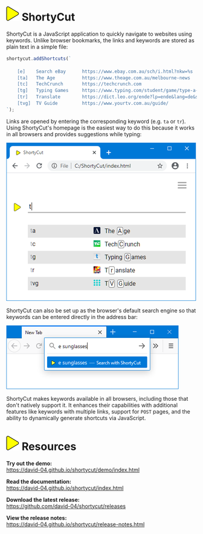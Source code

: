 # ![](src/docs/img/arrow.svg) ShortyCut

ShortyCut is a JavaScript application to quickly navigate to websites using keywords.
Unlike browser bookmarks, the links and keywords are stored as plain text in a simple file:

```javascript
shortycut.addShortcuts(`

    [e]    Search eBay      https://www.ebay.com.au/sch/i.html?nkw=%s
    [ta]   The Age          https://www.theage.com.au/melbourne-news
    [tc]   TechCrunch       https://techcrunch.com
    [tg]   Typing Games     https://www.typing.com/student/game/type-a-balloon
    [tr]   Translate        https://dict.leo.org/ende?lp=ende&lang=de&search=%s
    [tvg]  TV Guide         https://www.yourtv.com.au/guide/
`);
```

Links are opened by entering the corresponding keyword (e.g. `ta` or `tr`).
Using ShortyCut's homepage is the easiest way to do this
because it works in all browsers and provides suggestions while typing:

![](src/docs/img/favicons-suggestions.png)

ShortyCut can also be set up as the browser's default search engine
so that keywords can be entered directly in the address bar:

![](src/docs/img/web-server-address-bar.png)

ShortyCut makes keywords available in all browsers, including those that don't natively support it.
It enhances their capabilities with additional features like keywords with multiple links,
support for `POST` pages, and the ability to dynamically generate shortcuts via JavaScript.

# ![](src/docs/img/arrow.svg) Resources

**Try out the demo:**<br>
<https://david-04.github.io/shortycut/demo/index.html>

**Read the documentation:**<br>
<https://david-04.github.io/shortycut/index.html>

**Download the latest release:**<br>
<https://github.com/david-04/shortycut/releases>

**View the release notes:**<br>
<https://david-04.github.io/shortycut/release-notes.html>
